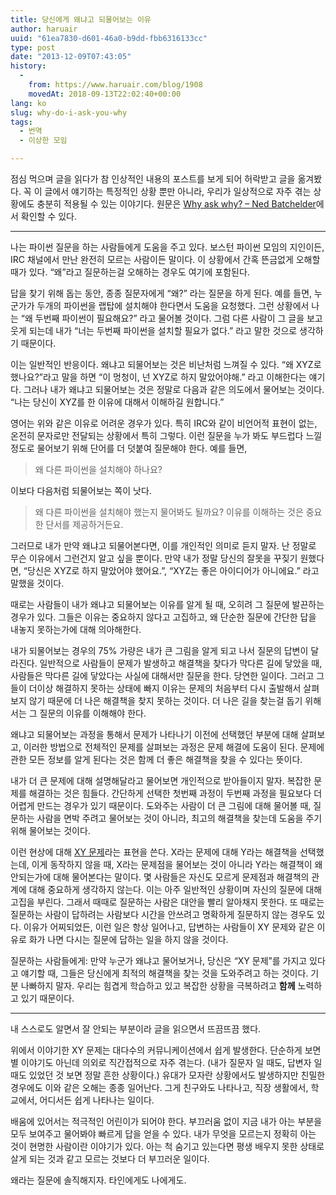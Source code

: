 ```yaml
---
title: 당신에게 왜냐고 되물어보는 이유
author: haruair
uuid: "61ea7830-d601-46a0-b9dd-fbb6316133cc"
type: post
date: "2013-12-09T07:43:05"
history:
  - 
    from: https://www.haruair.com/blog/1908
    movedAt: 2018-09-13T22:02:40+00:00
lang: ko
slug: why-do-i-ask-you-why
tags:
  - 번역
  - 이상한 모임

---
```

점심 먹으며 글을 읽다가 참 인상적인 내용의 포스트를 보게 되어 허락받고 글을 옮겨봤다. 꼭 이 글에서 얘기하는 특정적인 상황 뿐만 아니라, 우리가 일상적으로 자주 겪는 상황에도 충분히 적용될 수 있는 이야기다. 원문은 [Why ask why? &#8211; Ned Batchelder][1]에서 확인할 수 있다.

* * *

나는 파이썬 질문을 하는 사람들에게 도움을 주고 있다. 보스턴 파이썬 모임의 지인이든, IRC 채널에서 만난 완전히 모르는 사람이든 말이다. 이 상황에서 간혹 뜬금없게 오해할 때가 있다. &#8220;왜&#8221;라고 질문하는걸 오해하는 경우도 여기에 포함된다.

답을 찾기 위해 돕는 동안, 종종 질문자에게 &#8220;왜?&#8221; 라는 질문을 하게 된다. 예를 들면, 누군가가 두개의 파이썬을 랩탑에 설치해야 한다면서 도움을 요청했다. 그런 상황에서 나는 &#8220;왜 두번째 파이썬이 필요해요?&#8221; 라고 물어볼 것이다. 그럼 다른 사람이 그 글을 보고 웃게 되는데 내가 &#8220;너는 두번째 파이썬을 설치할 필요가 없다.&#8221; 라고 말한 것으로 생각하기 때문이다.

이는 일반적인 반응이다. 왜냐고 되물어보는 것은 비난처럼 느껴질 수 있다. &#8220;왜 XYZ로 했나요?&#8221;라고 말을 하면 &#8220;이 멍청이, 넌 XYZ로 하지 말았어야해.&#8221; 라고 이해한다는 얘기다. 그러나 내가 왜냐고 되물어보는 것은 정말로 다음과 같은 의도에서 물어보는 것이다. &#8220;나는 당신이 XYZ를 한 이유에 대해서 이해하길 원합니다.&#8221;

영어는 위와 같은 이유로 어려운 경우가 있다. 특히 IRC와 같이 비언어적 표현이 없는, 온전히 문자로만 전달되는 상황에서 특히 그렇다. 이런 질문을 누가 봐도 부드럽다 느낄 정도로 물어보기 위해 단어를 더 덧붙여 질문해야 한다. 예를 들면,

> 왜 다른 파이썬을 설치해야 하나요? 

이보다 다음처럼 되물어보는 쪽이 낫다.

> 왜 다른 파이썬을 설치해야 했는지 물어봐도 될까요? 이유를 이해하는 것은 중요한 단서를 제공하거든요. 

그러므로 내가 만약 왜냐고 되물어본다면, 이를 개인적인 의미로 듣지 말자. 난 정말로 무슨 이유에서 그런건지 알고 싶을 뿐이다. 만약 내가 정말 당신의 잘못을 꾸짖기 원했다면, &#8220;당신은 XYZ로 하지 말았어야 했어요.&#8221;, &#8220;XYZ는 좋은 아이디어가 아니에요.&#8221; 라고 말했을 것이다.

때로는 사람들이 내가 왜냐고 되물어보는 이유를 알게 될 때, 오히려 그 질문에 발끈하는 경우가 있다. 그들은 이유는 중요하지 않다고 고집하고, 왜 단순한 질문에 간단한 답을 내놓지 못하는가에 대해 의아해한다.

내가 되물어보는 경우의 75% 가량은 내가 큰 그림을 알게 되고 나서 질문의 답변이 달라진다. 일반적으로 사람들이 문제가 발생하고 해결책을 찾다가 막다른 길에 닿았을 때, 사람들은 막다른 길에 닿았다는 사실에 대해서만 질문을 한다. 당연한 일이다. 그러고 그들이 더이상 해결하지 못하는 상태에 빠지 이유는 문제의 처음부터 다시 출발해서 살펴보지 않기 때문에 더 나은 해결책을 찾지 못하는 것이다. 더 나은 길을 찾는걸 돕기 위해서는 그 질문의 이유를 이해해야 한다.

왜냐고 되물어보는 과정을 통해서 문제가 나타나기 이전에 선택했던 부분에 대해 살펴보고, 이러한 방법으로 전체적인 문제를 살펴보는 과정은 문제 해결에 도움이 된다. 문제에 관한 모든 정보를 알게 된다는 것은 함께 더 좋은 해결책을 찾을 수 있다는 뜻이다.

내가 더 큰 문제에 대해 설명해달라고 물어보면 개인적으로 받아들이지 말자. 복잡한 문제를 해결하는 것은 힘들다. 간단하게 선택한 첫번째 과정이 두번째 과정을 필요보다 더 어렵게 만드는 경우가 있기 때문이다. 도와주는 사람이 더 큰 그림에 대해 물어볼 때, 질문하는 사람을 면박 주려고 물어보는 것이 아니라, 최고의 해결책을 찾는데 도움을 주기 위해 물어보는 것이다.

이런 현상에 대해 [XY 문제][2]라는 표현을 쓴다. X라는 문제에 대해 Y라는 해결책을 선택했는데, 이게 동작하지 않을 때, X라는 문제점을 물어보는 것이 아니라 Y라는 해결책이 왜 안되는가에 대해 물어본다는 말이다. 몇 사람들은 자신도 모르게 문제점과 해결책의 관계에 대해 중요하게 생각하지 않는다. 이는 아주 일반적인 상황이며 자신의 질문에 대해 고집을 부린다. 그래서 때때로 질문하는 사람은 대안을 빨리 알아채지 못한다. 또 때로는 질문하는 사람이 답하려는 사람보다 시간을 안쓰려고 명확하게 질문하지 않는 경우도 있다. 이유가 어찌되었든, 이런 일은 항상 일어나고, 답변하는 사람들이 XY 문제와 같은 이유로 화가 나면 다시는 질문에 답하는 일을 하지 않을 것이다.

질문하는 사람들에게: 만약 누군가 왜냐고 물어보거나, 당신은 &#8220;XY 문제&#8221;를 가지고 있다고 얘기할 때, 그들은 당신에게 최적의 해결책을 찾는 것을 도와주려고 하는 것이다. 기분 나빠하지 말자. 우리는 힘겹게 학습하고 있고 복잡한 상황을 극복하려고 **함께** 노력하고 있기 때문이다.

* * *

내 스스로도 알면서 잘 안되는 부분이라 글을 읽으면서 뜨끔뜨끔 했다.

위에서 이야기한 XY 문제는 대다수의 커뮤니케이션에서 쉽게 발생한다. 단순하게 보면 별 이야기도 아닌데 의외로 직간접적으로 자주 겪는다. (내가 질문자 일 때도, 답변자 일 때도 있었던 것 보면 정말 흔한 상황이다.) 유대가 모자란 상황에서도 발생하지만 친밀한 경우에도 이와 같은 오해는 종종 일어난다. 그게 친구와도 나타나고, 직장 생활에서, 학교에서, 어디서든 쉽게 나타나는 일이다.

배움에 있어서는 적극적인 어린이가 되어야 한다. 부끄러움 없이 지금 내가 아는 부분을 모두 보여주고 물어봐야 빠르게 답을 얻을 수 있다. 내가 무엇을 모르는지 정확히 아는 것이 현명한 사람이란 이야기가 있다. 아는 척 숨기고 있는다면 평생 배우지 못한 상태로 살게 되는 것과 같고 모르는 것보다 더 부끄러운 일이다.

왜라는 질문에 솔직해지자. 타인에게도 나에게도.

 [1]: http://nedbatchelder.com/blog/201312/why_ask_why.html
 [2]: http://meta.stackoverflow.com/questions/66377/what-is-the-xy-problem/66378#66378